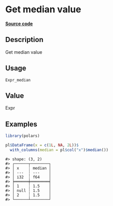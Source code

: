 
# Get median value

[**Source code**](https://github.com/pola-rs/r-polars/tree/3908b5beab9ec917b825bad8f9a820caad37cb4a/R/#L)

## Description

Get median value

## Usage

<pre><code class='language-R'>Expr_median
</code></pre>

## Value

Expr

## Examples

``` r
library(polars)

pl$DataFrame(x = c(1L, NA, 2L))$
  with_columns(median = pl$col("x")$median())
```

    #> shape: (3, 2)
    #> ┌──────┬────────┐
    #> │ x    ┆ median │
    #> │ ---  ┆ ---    │
    #> │ i32  ┆ f64    │
    #> ╞══════╪════════╡
    #> │ 1    ┆ 1.5    │
    #> │ null ┆ 1.5    │
    #> │ 2    ┆ 1.5    │
    #> └──────┴────────┘
